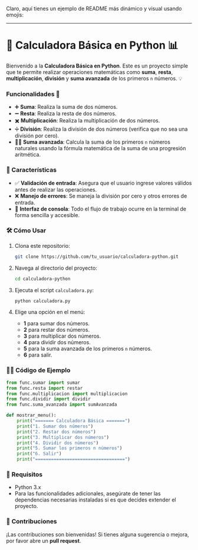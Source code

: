 Claro, aquí tienes un ejemplo de README más dinámico y visual usando emojis:

---

# 🧮 **Calculadora Básica en Python** 📊

Bienvenido a la **Calculadora Básica en Python**. Este es un proyecto simple que te permite realizar operaciones matemáticas como **suma**, **resta**, **multiplicación**, **división** y **suma avanzada** de los primeros `n` números. 💡

### Funcionalidades 🚀

- ➕ **Suma**: Realiza la suma de dos números.
- ➖ **Resta**: Realiza la resta de dos números.
- ✖️ **Multiplicación**: Realiza la multiplicación de dos números.
- ➗ **División**: Realiza la división de dos números (verifica que no sea una división por cero).
- 🧑‍🏫 **Suma avanzada**: Calcula la suma de los primeros `n` números naturales usando la fórmula matemática de la suma de una progresión aritmética.

### 🌟 Características

- ✅ **Validación de entrada**: Asegura que el usuario ingrese valores válidos antes de realizar las operaciones.
- ❌ **Manejo de errores**: Se maneja la división por cero y otros errores de entrada.
- 📱 **Interfaz de consola**: Todo el flujo de trabajo ocurre en la terminal de forma sencilla y accesible.

### 🛠️ **Cómo Usar**

1. Clona este repositorio:
   ```bash
   git clone https://github.com/tu_usuario/calculadora-python.git
   ```

2. Navega al directorio del proyecto:
   ```bash
   cd calculadora-python
   ```

3. Ejecuta el script `calculadora.py`:
   ```bash
   python calculadora.py
   ```

4. Elige una opción en el menú:
   - **1** para sumar dos números.
   - **2** para restar dos números.
   - **3** para multiplicar dos números.
   - **4** para dividir dos números.
   - **5** para la suma avanzada de los primeros `n` números.
   - **6** para salir.

### 🧑‍💻 **Código de Ejemplo**

```python
from func.sumar import sumar
from func.resta import restar
from func.multiplicacion import multiplicacion
from func.dividir import dividir
from func.suma_avanzada import sumAvanzada

def mostrar_menu():
    print("======= Calculadora Básica =======")
    print("1. Sumar dos números")
    print("2. Restar dos números")
    print("3. Multiplicar dos números")
    print("4. Dividir dos números")
    print("5. Sumar los primeros n números")
    print("6. Salir")
    print("==================================")
```

### 📝 **Requisitos**

- Python 3.x
- Para las funcionalidades adicionales, asegúrate de tener las dependencias necesarias instaladas si es que decides extender el proyecto.

### 📑 **Contribuciones**

¡Las contribuciones son bienvenidas! Si tienes alguna sugerencia o mejora, por favor abre un **pull request**.
